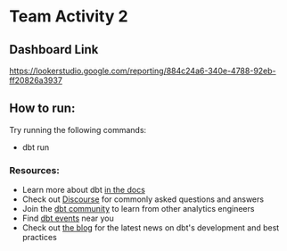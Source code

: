 # Team Activity 2

## Dashboard Link

https://lookerstudio.google.com/reporting/884c24a6-340e-4788-92eb-ff20826a3937

## How to run:

Try running the following commands:

- dbt run

### Resources:

- Learn more about dbt [in the docs](https://docs.getdbt.com/docs/introduction)
- Check out [Discourse](https://discourse.getdbt.com/) for commonly asked questions and answers
- Join the [dbt community](https://getdbt.com/community) to learn from other analytics engineers
- Find [dbt events](https://events.getdbt.com) near you
- Check out [the blog](https://blog.getdbt.com/) for the latest news on dbt's development and best practices
